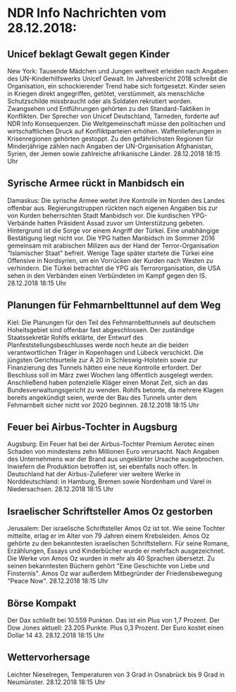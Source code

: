 # NDR Info Nachrichten vom 28.12.2018:


## Unicef beklagt Gewalt gegen Kinder
New York:		Tausende Mädchen und Jungen weltweit erleiden nach Angaben des UN-Kinderhilfswerks Unicef Gewalt. Im Jahresbericht 2018 schreibt die Organisation, ein schockierender Trend habe sich fortgesetzt. Kinder seien in Kriegen direkt angegriffen, getötet, verstümmelt, als menschliche Schutzschilde missbraucht oder als Soldaten rekrutiert worden. Zwangsehen und Entführungen gehörten zu den Standard-Taktiken in Konflikten. Der Sprecher von Unicef Deutschland, Tarneden, forderte auf NDR Info Konsequenzen. Die Weltgemeinschaft müsse den politischen und wirtschaftlichen Druck auf Konfliktparteien erhöhen. Waffenlieferungen in Krisenregionen gehörten gestoppt. Zu den gefährlichsten Regionen für Minderjährige zählen nach Angaben der UN-Organisation Afghanistan, Syrien, der Jemen sowie zahlreiche afrikanische Länder. 28.12.2018 18:15 Uhr 

## Syrische Armee rückt in Manbidsch ein
Damaskus: Die syrische Armee weitet ihre Kontrolle im Norden des Landes offenbar aus. Regierungstruppen rückten nach eigenen Angaben bis zur von Kurden beherrschten Stadt Manbidsch vor. Die kurdischen YPG-Verbände hatten Präsident Assad zuvor um Unterstützung gebeten. Hintergrund ist die Sorge vor einem Angriff der Türkei. Eine unabhängige Bestätigung liegt nicht vor. Die YPG hatten Manbidsch im Sommer 2016 gemeinsam mit arabischen Milizen aus der Hand der Terror-Organisation "Islamischer Staat" befreit. Wenige Tage später startete die Türkei eine Offensive in Nordsyrien, um ein Vorrücken der Kurden nach Westen zu verhindern. Die Türkei betrachtet die YPG als Terrororganisation, die USA sehen in den Verbänden einen Verbündeten im Kampf gegen den IS. 28.12.2018 18:15 Uhr 

## Planungen für Fehmarnbelttunnel auf dem Weg
Kiel: Die Planungen für den Teil des Fehmarnbelttunnels auf deutschem Hoheitsgebiet sind offenbar fast abgeschlossen. Der zuständige Staatssekretär Rohlfs erklärte, der Entwurf des Planfeststellungsbeschlusses werde noch heute an die beiden verantwortlichen Träger in Kopenhagen und Lübeck verschickt. Die jüngsten Gerichtsurteile zur A 20 in Schleswig-Holstein sowie zur Finanzierung des Tunnels hätten eine neue Kontrolle erfordert. Der Beschluss soll im März zwei Wochen lang öffentlich ausgelegt werden. Anschließend haben potenzielle Kläger einen Monat Zeit, sich an das Bundesverwaltungsgericht zu wenden. Rohlfs betonte, da mehrere Klagen bereits angekündigt seien, werde der Bau des Tunnels unter dem Fehmarnbelt sicher nicht vor 2020 beginnen. 28.12.2018 18:15 Uhr 

## Feuer bei Airbus-Tochter in Augsburg
Augsburg: Ein Feuer hat bei der Airbus-Tochter Premium Aerotec einen Schaden von mindestens zehn Millionen Euro verursacht. Nach Angaben des Unternehmens war der Brand aus ungeklärter Ursache ausgebrochen. Inwiefern die Produktion betroffen ist, sei ebenfalls noch offen. In Deutschland hat der Airbus-Zulieferer vier weitere Werke in Norddeutschland: in Hamburg, Bremen sowie Nordenham und Varel in Niedersachsen. 28.12.2018 18:15 Uhr 

## Israelischer Schriftsteller Amos Oz gestorben
Jerusalem: Der israelische Schriftsteller Amos Oz ist tot. Wie seine Tochter mitteilte, erlag er im Alter von 79 Jahren einem Krebsleiden. Amos Oz gehörte zu den bekanntesten israelischen Schriftstellern. Für seine Romane, Erzählungen, Essays und Kinderbücher wurde er mehrfach ausgezeichnet. Die Werke von Amos Oz wurden in mehr als 40 Sprachen übersetzt. Zu seinen bekanntesten Büchern gehört "Eine Geschichte von Liebe und Finsternis". Amos Oz war außerdem Mitbegründer der Friedensbewegung "Peace Now". 28.12.2018 18:15 Uhr 

## Börse Kompakt
Der Dax schließt bei 10.559 Punkten. Das ist ein Plus von 1,7 Prozent. Der Dow Jones aktuell: 23.205 Punkte. Plus 0,3 Prozent. Der Euro kostet einen Dollar 14 43. 28.12.2018 18:15 Uhr 

## Wettervorhersage
Leichter Nieselregen, Temperaturen von 3 Grad in Osnabrück bis 9 Grad in Neumünster. 28.12.2018 18:15 Uhr 
